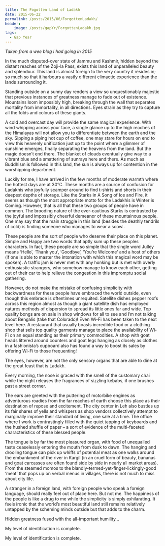 ```yaml
---
title: The Fogotten Land of Ladakh
date: 2015-06-22
permalink: /posts/2015/06/ForgottenLadakh/
header:
    image: /posts/gapYr/ForgottenLadakh.jpg
tags:
  - Gap Year
---
```


<i>Taken from a wee blog I had going in 2015</i>

In the much disputed-over state of Jammu and Kashmir, hidden beyond the distant reaches of the Zoji-la Pass, exists this land of unparalleled beauty and splendour. This land is almost foreign to the very country it resides in; so much so that it harbours a vastly different climactic experience than the lands surrounding it.

Standing outside on a sunny day renders a view so unquestionably majestic that previous instances of greatness manage to fade out of existence. Mountains loom impossibly high, breaking through the wall that separates mortality from immortality, in all directions. Eyes strain as they try to capture all the folds and colours of these giants.

A cold and overcast day will provide the same magical experience. With wind whipping across your face, a single glance up to the high reaches of the Himalayas will not allow you to differentiate between the earth and the sky. Sipping a piping hot cup of coffee, one may stare for hours on end to view this heavenly unification just up to the point where a glimmer of sunshine emerges, finally separating the heavens from the land. But the magic doesn’t end there. The blanket of clouds eventually give way to a vibrant blue and a smattering of sunrays here and there. As much as Buddhism is followed in this land, the sun is always up for contention in the worshipping department.

Luckily for me, I have arrived in the few months of moderate warmth where the hottest days are at 30°C. These months are a source of confusion for Ladakhis who joyfully scamper around to find t-shirts and shorts in their deepest depths of storage. Like the Starks in A Song of Ice and Fire, it seems as though the most appropriate motto for the Ladakhis is Winter is Coming. However, that is all that these two groups of people have in common. The brooding nature of the ever-cautious Starks is contrasted by the joyful and impossibly cheerful demeanor of these mountainous people. One may say that the main struggle in this land (besides the deathly tendrils of cold) is finding someone who manages to wear a scowl.

These people are the sort of people who deserve their place on this planet. Simple and Happy are two words that aptly sum up these peoples characters. In fact, these people are so simple that the single word Julley means ‘Hello’, ‘Thank you’, ‘Goodbye’, ‘You’re Welcome’ and a host of others (if one is able to master the intonation with which this magical word may be spoken). A traffic jam is never met with any honking but is met with overly enthusiastic strangers, who somehow manage to know each other, getting out of their car to help relieve the congestion in this impromptu social gathering.

However, do not make the mistake of confusing simplicity with backwardness for these people have embraced the world outside, even though this embrace is oftentimes unrequited. Satellite dishes pepper roofs across this region almost as though a giant satellite dish has employed natures methods of dispersion to spread its little ones far and wide. Top quality bongs are on sale in shop windows for all to see and I’m not talking about Bengalis (take that Colorado)! Even Wi-Fi has been taken to the next level here. A restaurant that usually boasts incredible food or a clothing shop that sells top quality garments manage to place the availability of Wi-Fi on an equal standing as their primary commodities. A shop with goat heads littered around counters and goat legs hanging as closely as clothes in a fashionista’s cupboard also has found a way to boost its sales by offering Wi-Fi to those frequenting!

The eyes, however, are not the only sensory organs that are able to dine at the great feast that is Ladakh.

Every morning, the nose is graced with the smell of the customary chai while the night releases the fragrances of sizzling kebabs, if one brushes past a street corner.

The ears are greeted with the puttering of motorbike engines as adventurous roadies from the far reaches of earth choose this place as their destination of repose and excitement. The city center in Leh also bustles up its fair shares of yells and whispers as shop vendors collectively attempt to marginally improve their standard of living, one sale at a time. The office where I work is contrastingly filled with the quiet tapping of keyboards and the hushed shuffle of paper – a sort of evidence of the multi-faceted characteristics of these blessed people.

The tongue is by far the most pleasured organ, with food of unequalled taste ceaselessly entering the mouth from dusk to dawn. The hanging and drooling tongue can pick up whiffs of potential meat as one walks around the embankment of the river in Kargil (in an cruel form of beauty, bananas and goat carcasses are often found side by side in nearly all market areas). From the steamed momos to the blandly-termed-yet-finger-lickingly-good ‘meat’ that pops up on verbal menus in villages, there is not much to miss about city life.

A stranger in a foreign land, with foreign people who speak a foreign language, should really feel out of place here. But not me. The happiness of the people is like a drug to me while the simplicity is simply exhilarating. It feels ironic that the world’s most beautiful land still remains relatively untapped by the scheming minds outside but that adds to the charm.

Hidden greatness fused with the all-important humility…

My level of identification is complete.

My level of identification is complete.